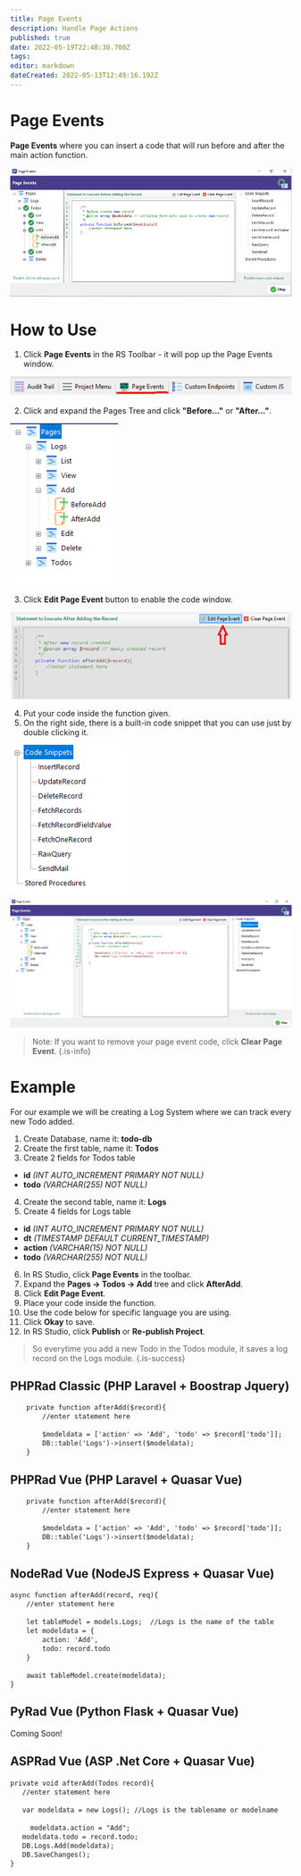 ```yaml
---
title: Page Events
description: Handle Page Actions
published: true
date: 2022-05-19T22:48:30.700Z
tags: 
editor: markdown
dateCreated: 2022-05-13T12:49:16.192Z
---
```


# Page Events
**Page Events** where you can insert a code that will run before and after the main action function.

![page-events.png](/page-events/page-events.png)

# How to Use
1. Click **Page Events** in the RS Toolbar - it will pop up the Page Events window.

![1.png](/page-events/1.png)

2. Click and expand the Pages Tree and click **"Before..."** or **"After..."**.

![2.png](/page-events/2.png)

3. Click **Edit Page Event** button to enable the code window.

![3.png](/page-events/3.png)

4. Put your code inside the function given.
5. On the right side, there is a built-in code snippet that you can use just by double clicking it.

![4.png](/page-events/4.png)
![5.png](/page-events/5.png)

> Note: If you want to remove your page event code, click **Clear Page Event**.
{.is-info}


# Example
For our example we will be creating a Log System where we can track every new Todo added.

1. Create Database, name it: **todo-db**
2. Create the first table, name it: **Todos**
3. Create 2 fields for Todos table
- **id** *(INT AUTO_INCREMENT PRIMARY NOT NULL)*
- **todo** *(VARCHAR(255) NOT NULL)*

4. Create the second table, name it: **Logs**
5. Create 4 fields for Logs table
- **id** *(INT AUTO_INCREMENT PRIMARY NOT NULL)*
- **dt** *(TIMESTAMP DEFAULT CURRENT_TIMESTAMP)*
- **action** *(VARCHAR(15) NOT NULL)*
- **todo** *(VARCHAR(255) NOT NULL)*

6. In RS Studio, click **Page Events** in the toolbar.
7. Expand the **Pages -> Todos -> Add** tree and click **AfterAdd**.
8. Click **Edit Page Event**.
9. Place your code inside the function.
10. Use the code below for specific language you are using.
11. Click **Okay** to save.
12. In RS Studio, click **Publish** or **Re-publish Project**.

> So everytime you add a new Todo in the Todos module, it saves a log record on the Logs module.
{.is-success}


## PHPRad Classic (PHP Laravel + Boostrap Jquery)
```
    private function afterAdd($record){
        //enter statement here
        
        $modeldata = ['action' => 'Add', 'todo' => $record['todo']];
        DB::table('Logs')->insert($modeldata);
    }
```

## PHPRad Vue (PHP Laravel + Quasar Vue)
```
    private function afterAdd($record){
        //enter statement here
        
        $modeldata = ['action' => 'Add', 'todo' => $record['todo']];
        DB::table('Logs')->insert($modeldata);
    }
```

## NodeRad Vue (NodeJS Express + Quasar Vue)
```
async function afterAdd(record, req){
    //enter statement here
    
    let tableModel = models.Logs;  //Logs is the name of the table
    let modeldata = {
        action: 'Add',
        todo: record.todo
    }
    
    await tableModel.create(modeldata);
}
```

## PyRad Vue (Python Flask + Quasar Vue)
Coming Soon!

## ASPRad Vue (ASP .Net Core + Quasar Vue)
```
private void afterAdd(Todos record){
   //enter statement here
            
   var modeldata = new Logs(); //Logs is the tablename or modelname
            
	 modeldata.action = "Add";
   modeldata.todo = record.todo;
   DB.Logs.Add(modeldata);
   DB.SaveChanges();
}
```